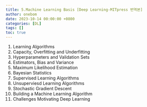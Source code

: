 ```yaml
---
title: 5.Machine Learning Basis [Deep Learning-MITpress 번역본]
author: onebom
date: 2023-10-14 00:00:00 +0800
categories: [DL]
tags: []
toc: true
---
```


1. Learning Algorithms
2. Capacity, Overfitting and Underfitting
3. Hyperparameters and Validation Sets
4. Estimators, Bias and Variance
5. Maximum Likelihood Estimation
6. Bayesian Statistics
7. Supervised Learning Algorithms
8. Unsuperviesd Learning Algorithms
9. Stochastic Gradient Descent
10. Building a Machine Learning Algorithm
11. Challenges Motivating Deep Learning




